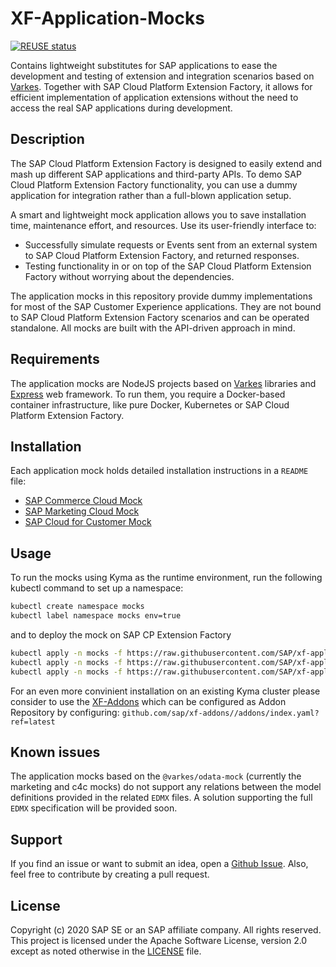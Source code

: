 # XF-Application-Mocks

[![REUSE status](https://api.reuse.software/badge/github.com/SAP-samples/xf-application-mocks/)](https://api.reuse.software/info/github.com/SAP-samples/xf-application-mocks/)

Contains lightweight substitutes for SAP applications to ease the development and testing of extension and integration scenarios based on [Varkes](https://github.com/kyma-incubator/varkes). Together with SAP Cloud Platform Extension Factory, it allows for efficient implementation of application extensions without the need to access the real SAP applications during development.

## Description

The SAP Cloud Platform Extension Factory is designed to easily extend and mash up different SAP applications and third-party APIs. To demo SAP Cloud Platform Extension Factory functionality, you can use a dummy application for integration rather than a full-blown application setup.

A smart and lightweight mock application allows you to save installation time, maintenance effort, and resources. Use its user-friendly interface to:

- Successfully simulate requests or Events sent from an external system to SAP Cloud Platform Extension Factory, and returned responses.
- Testing functionality in or on top of the SAP Cloud Platform Extension Factory without worrying about the dependencies.

The application mocks in this repository provide dummy implementations for most of the SAP Customer Experience applications. They are not bound to SAP Cloud Platform Extension Factory scenarios and can be operated standalone. All mocks are built with the API-driven approach in mind.

## Requirements

The application mocks are NodeJS projects based on [Varkes](https://github.com/kyma-incubator/varkes) libraries and [Express](https://www.npmjs.com/package/express) web framework.
To run them, you require a Docker-based container infrastructure, like pure Docker, Kubernetes or SAP Cloud Platform Extension Factory. 

## Installation

Each application mock holds detailed installation instructions in a `README` file:

- [SAP Commerce Cloud Mock](commerce-mock/README.md)
- [SAP Marketing Cloud Mock](marketing-mock/README.md)
- [SAP Cloud for Customer Mock](c4c-mock/README.md)

## Usage

To run the mocks using Kyma as the runtime environment, run the following kubectl command to set up a namespace:

``` bash
kubectl create namespace mocks
kubectl label namespace mocks env=true
```

and to deploy the mock on SAP CP Extension Factory

``` bash
kubectl apply -n mocks -f https://raw.githubusercontent.com/SAP/xf-application-mocks/master/commerce-mock/deployment/xf.yaml
kubectl apply -n mocks -f https://raw.githubusercontent.com/SAP/xf-application-mocks/master/marketing-mock/deployment/xf.yaml
kubectl apply -n mocks -f https://raw.githubusercontent.com/SAP/xf-application-mocks/master/c4c-mock/deployment/xf.yaml
```

For an even more convinient installation on an existing Kyma cluster please consider to use the [XF-Addons](https://github.com/sap/xf-addons) which can be configured as Addon Repository by configuring: `github.com/sap/xf-addons//addons/index.yaml?ref=latest`

## Known issues

The application mocks based on the `@varkes/odata-mock` (currently the marketing and c4c mocks) do not support any relations between the model definitions provided in the related `EDMX` files. A solution supporting the full `EDMX` specification will be provided soon.

## Support

If you find an issue or want to submit an idea, open a [Github Issue](https://github.com/SAP/xf-application-mocks/issues). Also, feel free to contribute by creating a pull request.

## License

Copyright (c) 2020 SAP SE or an SAP affiliate company. All rights reserved.
This project is licensed under the Apache Software License, version 2.0 except as noted otherwise in the [LICENSE](LICENSES/Apache-2.0.txt) file.
